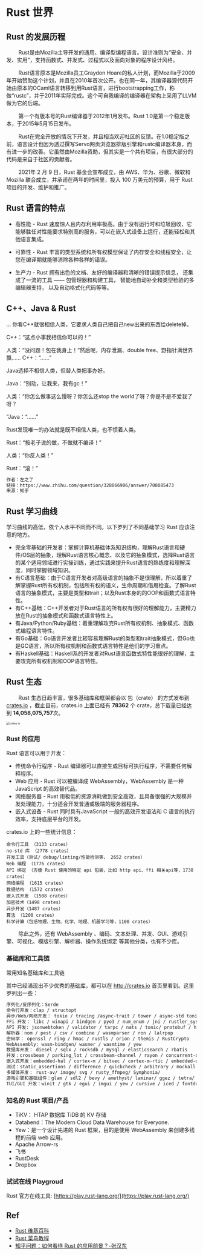 # Rust 世界

## Rust 的发展历程
&#8195;&#8195; Rust是由Mozilla主导开发的通用、编译型编程语言。设计准则为“安全、并发、实用”，支持函数式、并发式、过程式以及面向对象的程序设计风格。

&#8195;&#8195; Rust语言原本是Mozilla员工Graydon Hoare的私人计划，而Mozilla于2009年开始赞助这个计划，并且在2010年首次公开。也在同一年，其编译器源代码开始由原本的OCaml语言转移到用Rust语言，进行bootstrapping工作，称做“rustc”，并于2011年实际完成。这个可自我编译的编译器在架构上采用了LLVM做为它的后端。

&#8195;&#8195; 第一个有版本号的Rust编译器于2012年1月发布。Rust 1.0是第一个稳定版本，于2015年5月15日发布。

&#8195;&#8195; Rust在完全开放的情况下开发，并且相当欢迎社区的反馈。在1.0稳定版之前，语言设计也因为透过撰写Servo网页浏览器排版引擎和rustc编译器本身，而有进一步的改善。它虽然由Mozilla资助，但其实是一个共有项目，有很大部分的代码是来自于社区的贡献者。

&#8195;&#8195; 2021年 2 月 9 日，Rust 基金会宣布成立，由 AWS、华为、谷歌、微软和 Mozilla 联合成立，并承诺在两年的时间里，投入 100 万美元的预算，用于 Rust 项目的开发、维护和推广。

##  Rust 语言的特点
 - 高性能 - Rust 速度惊人且内存利用率极高。由于没有运行时和垃圾回收，它能够胜任对性能要求特别高的服务，可以在嵌入式设备上运行，还能轻松和其他语言集成。

 - 可靠性 - Rust 丰富的类型系统和所有权模型保证了内存安全和线程安全，让您在编译期就能够消除各种各样的错误。

 - 生产力 - Rust 拥有出色的文档、友好的编译器和清晰的错误提示信息， 还集成了一流的工具 —— 包管理器和构建工具， 智能地自动补全和类型检验的多编辑器支持， 以及自动格式化代码等等。

## C++、Java & Rust

...
你看C++就很相信人类，它要求人类自己把自己new出来的东西给delete掉。


C++：“这点小事我相信你可以的！”

人类：“没问题！包在我身上！”然后呢，内存泄漏、double free、野指针满世界飘……
C++：“……”



Java选择不相信人类，但替人类把事办好。

Java：“别动，让我来，我有gc！”

人类：“你怎么做事这么慢呀？你怎么还stop the world了呀？你是不是不爱我了呀？

”Java：“……”




Rust发现唯一的办法就是既不相信人类，也不惯着人类。

Rust：“按老子说的做，不做就不编译！”

人类：“你反人类！”

Rust：“滚！”

```txt
作者：左之了
链接：https://www.zhihu.com/question/328066906/answer/708085473
来源：知乎
``````
## Rust 学习曲线

学习曲线的高低，依个人水平不同而不同。以下罗列了不同基础学习 Rust 应该注意的地方。

- 完全零基础的开发者：掌握计算机基础体系知识结构，理解Rust语言和硬件/OS层的抽象，理解Rust语言核心概念、以及它的抽象模式，选择Rust语言的某个适用领域进行实操训练，通过实践来提升Rust语言的熟练度和理解深度，同时掌握领域知识。
- 有C语言基础：由于C语言开发者对高级语言的抽象不是很理解，所以着重了解掌握Rust所有权机制，包括所有权的语义，生命周期和借用检查。了解Rust语言的抽象模式，主要是类型和trait；以及Rust本身的的OOP和函数式语言特性。
- 有C++基础：C++开发者对于Rust语言的所有权有很好的理解能力，主要精力放在Rust的抽象模式和函数式语言特性上。
- 有Java/Python/Ruby基础：着重理解攻克Rust所有权机制、抽象模式、函数式编程语言特性。
- 有Go基础：Go语言开发者比较容易理解Rust的类型和trait抽象模式，但Go也是GC语言，所以所有权机制和函数式语言特性是他们的学习重点。
- 有Haskell基础：Haskell系的开发者对Rust语言函数式特性能很好的理解，主要攻克所有权机制和OOP语言特性。

## Rust 生态



&#8195;&#8195; Rust 生态日趋丰富，很多基础库和框架都会以 包（crate） 的方式发布到 [crates.io](https://crates.io) ，截止目前，crates.io 上面已经有 **78362** 个 crate，总下载量已经达到 **14,058,075,757**次。

<img src="assets/crates-io.png" alt="crates.io" style="zoom:50%;" />

### Rust 的应用
Rust 语言可以用于开发：

 - 传统命令行程序 - Rust 编译器可以直接生成目标可执行程序，不需要任何解释程序。
 - Web 应用 - Rust 可以被编译成 WebAssembly，WebAssembly 是一种 JavaScript 的高效替代品。
  - 网络服务器 - Rust 用极低的资源消耗做到安全高效，且具备很强的大规模并发处理能力，十分适合开发普通或极端的服务器程序。
 - 嵌入式设备 - Rust 同时具有JavaScript 一般的高效开发语法和 C 语言的执行效率，支持底层平台的开发。

crates.io 上的一些统计信息：

```stat
命令行工具 （3133 crates）
no-std 库 （2778 crates）
开发工具（测试/ debug/linting/性能检测等， 2652 crates）
Web 编程 （1776 crates）
API 绑定 （方便 Rust 使用的特定 api 包装，比如 http api、ffi 相关api等，1738 crates）
网络编程 （1615 crates）
数据结构 （1572 crates）
嵌入式开发 （1508 crates）
加密技术（1498 crates）
异步开发（1487 crates）
算法 （1200 crates）
科学计算（包括物理、生物、化学、地理、机器学习等，1100 crates）
```


&#8195;&#8195; 除此之外，还有 WebAssembly 、编码、文本处理、并发、GUI、游戏引擎、可视化、模版引擎、解析器、操作系统绑定 等其他分类，也有不少库。

 ### 基础库和工具链

 常用知名基础库和工具链

其中已经涌现出不少优秀的基础库，都可以在 http://crates.io 首页里看到。这里罗列出一些：

```txt
序列化/反序列化：Serde
命令行开发：clap / structopt
异步/Web/网络开发： tokio / tracing /async-trait / tower / async-std tonic / actix-web /smol / surf / async-graphql / warp /tungstenite / encoding_rs / loom / Rocket
FFi 开发： libc / winapi / bindgen / pyo3 / num_enum / jni / rustler_sys/ cxx / cbindgen / autocxx-bindgen
API 开发: jsonwebtoken / validator / tarpc / nats / tonic/ protobuf / hyper / httparse / reqwest / url
解析器：nom / pest / csv / combine / wasmparser / ron / lalrpop
密码学： openssl / ring / hmac / rustls / orion / themis / RustCrypto
WebAssembly: wasm-bindgen/ wasmer / wasmtime / yew
数据库开发： diesel / sqlx / rocksdb / mysql / elasticsearch / rbatis
并发：crossbeam / parking_lot / crossbeam-channel / rayon / concurrent-queue/ threadpool / flume
嵌入式开发：embedded-hal / cortex-m / bitvec / cortex-m-rtic / embedded-dma / cross / Knurling Tools
测试：static_assertions / difference / quickcheck / arbitrary / mockall / criterion / proptest / tarpaulin/ fake-rs
多媒体开发： rust-av/ image/ svg / rusty_ffmpeg/ Symphonia/
游戏引擎和基础组件：glam / sdl2 / bevy / amethyst/ laminar/ ggez / tetra/ hecs/ simdeez/ rg3d / [rapier](https://github.com/dimforge/ra pier) / RustcraftNestadia/ naga/ Bevy Retro/ Texture Generator / building_blocks / rpg-cli / macroquad
TUI/GUI 开发：winit / gtk / egui / imgui / yew / cursive / iced / fontdue / tauri / druid
```

### 知名的 Rust 项目/产品
- TiKV： HTAP 数据库 TiDB 的 KV 存储
- Databend：The Modern Cloud Data Warehouse for Everyone.
- Yew：是一个设计先进的 Rust 框架，目的是使用 WebAssembly 来创建多线程的前端 web 应用。
- Apache Arrow-rs
- 飞书
- RustDesk
- Dropbox

### 试试在线 Playgroud
Rust 官方在线工具: [https://play.rust-lang.org/](https://play.rust-lang.org/)


## Ref
 - [Rust 维基百科](https://zh.wikipedia.org/wiki/Rust)
 - [Rust 菜鸟教程](https://m.runoob.com/rust/rust-tutorial.html)
 - [知乎问题：如何看待 Rust 的应用前景？-张汉东](https://www.zhihu.com/question/30407715/answer/1956026359)
